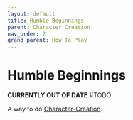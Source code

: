 ```yaml
---
layout: default
title: Humble Beginnings
parent: Character Creation
nav_order: 2
grand_parent: How To Play
---
```

# Humble Beginnings

**CURRENTLY OUT OF DATE** #TODO

A way to do [Character-Creation](Character-Creation).
